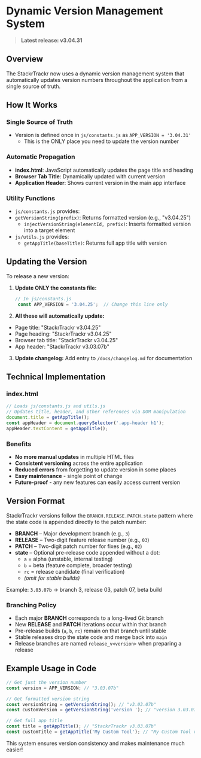 # Dynamic Version Management System

> **Latest release: v3.04.31**

## Overview 

The StackrTrackr now uses a dynamic version management system that automatically updates version numbers throughout the application from a single source of truth.

## How It Works

### Single Source of Truth
- Version is defined once in `js/constants.js` as `APP_VERSION = '3.04.31'`
  - This is the ONLY place you need to update the version number

### Automatic Propagation
- **index.html**: JavaScript automatically updates the page title and heading
- **Browser Tab Title**: Dynamically updated with current version
- **Application Header**: Shows current version in the main app interface

### Utility Functions
- `js/constants.js` provides:
- `getVersionString(prefix)`: Returns formatted version (e.g., "v3.04.25")
  - `injectVersionString(elementId, prefix)`: Inserts formatted version into a target element
- `js/utils.js` provides:
  - `getAppTitle(baseTitle)`: Returns full app title with version

## Updating the Version

To release a new version:

1. **Update ONLY the constants file:**
   ```javascript
   // In js/constants.js
    const APP_VERSION = '3.04.25';  // Change this line only
   ```

2. **All these will automatically update:**
  - Page title: "StackrTrackr v3.04.25"
  - Page heading: "StackrTrackr v3.04.25"
  - Browser tab title: "StackrTrackr v3.04.25"
   - App header: "StackrTrackr v3.03.07b"

3. **Update changelog:** Add entry to `/docs/changelog.md` for documentation

## Technical Implementation

### index.html
```javascript
// Loads js/constants.js and utils.js
// Updates title, header, and other references via DOM manipulation
document.title = getAppTitle();
const appHeader = document.querySelector('.app-header h1');
appHeader.textContent = getAppTitle();
```

### Benefits
- **No more manual updates** in multiple HTML files
- **Consistent versioning** across the entire application
- **Reduced errors** from forgetting to update version in some places
- **Easy maintenance** - single point of change
- **Future-proof** - any new features can easily access current version

## Version Format
StackrTrackr versions follow the `BRANCH.RELEASE.PATCH.state` pattern where the
state code is appended directly to the patch number:

- **BRANCH** – Major development branch (e.g., `3`)
- **RELEASE** – Two-digit feature release number (e.g., `03`)
- **PATCH** – Two-digit patch number for fixes (e.g., `02`)
- **state** – Optional pre-release code appended without a dot:
  - `a` = alpha (unstable, internal testing)
  - `b` = beta (feature complete, broader testing)
  - `rc` = release candidate (final verification)
  - *(omit for stable builds)*

Example: `3.03.07b` → branch 3, release 03, patch 07, beta build

### Branching Policy
- Each major **BRANCH** corresponds to a long-lived Git branch
- New **RELEASE** and **PATCH** iterations occur within that branch
- Pre-release builds (`a`, `b`, `rc`) remain on that branch until stable
- Stable releases drop the state code and merge back into `main`
- Release branches are named `release_v<version>` when preparing a release

## Example Usage in Code
```javascript
// Get just the version number
const version = APP_VERSION; // "3.03.07b"

// Get formatted version string
const versionString = getVersionString(); // "v3.03.07b"
const customVersion = getVersionString('version '); // "version 3.03.07b"

// Get full app title
const title = getAppTitle(); // "StackrTrackr v3.03.07b"
const customTitle = getAppTitle('My Custom Tool'); // "My Custom Tool v3.03.07b"
```

This system ensures version consistency and makes maintenance much easier!

